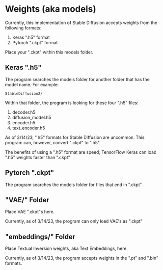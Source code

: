 # Weights (aka models)

Currently, this implementation of Stable Diffusion accepts weights from the following formats:

1) Keras ".h5" format
2) Pytorch ".ckpt" format

Place your ".ckpt" within this models folder.

## Keras ".h5"

The program searches the models folder for another folder that has the model name. For example:

`StableDiffusion2/`

Within that folder, the program is looking for these four ".h5" files:

1) decoder.h5
2) diffusion_model.h5
3) encoder.h5
4) text_encoder.h5

As of 3/14/23, ".h5" formats for Stable Diffusion are uncommon. This program can, however, convert ".ckpt" to ".h5".

The benefits of using a ".h5" format are speed; TensorFlow Keras can load ".h5" weights faster than ".ckpt"

## Pytorch ".ckpt"

The program searches the models folder for files that end in ".ckpt".

## "VAE/" Folder

Place VAE ".ckpt"s here.

Currently, as of 3/14/23, the program can only load VAE's as ".ckpt"

## "embeddings/" Folder

Place Textual Inversion weights, aka Text Embeddings, here.

Currently, as of 3/14/23, the program accepts weights in the ".pt" and ".bin" formats.
